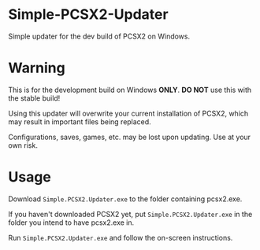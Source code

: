 # Simple-PCSX2-Updater
Simple updater for the dev build of PCSX2 on Windows.

# Warning
This is for the development build on Windows **ONLY**. **DO NOT** use this with the stable build!

Using this updater will overwrite your current installation of PCSX2, which may result in important files being replaced. 

Configurations, saves, games, etc. may be lost upon updating. Use at your own risk.

# Usage
Download `Simple.PCSX2.Updater.exe` to the folder containing pcsx2.exe.

If you haven't downloaded PCSX2 yet, put `Simple.PCSX2.Updater.exe` in the folder you intend to have pcsx2.exe in.

Run `Simple.PCSX2.Updater.exe` and follow the on-screen instructions.
